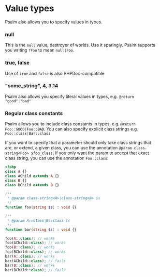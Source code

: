 # Value types

Psalm also allows you to specify values in types.

### null

This is the `null` value, destroyer of worlds. Use it sparingly. Psalm supports you writing `?Foo` to mean `null|Foo`.

### true, false

Use of `true` and `false` is also PHPDoc-compatible

### "some_string", 4, 3.14

Psalm also allows you specify literal values in types, e.g. `@return "good"|"bad"`

### Regular class constants

Psalm allows you to include class constants in types, e.g. `@return Foo::GOOD|Foo::BAD`. You can also specify explicit class strings e.g. `Foo::class|Bar::class`

If you want to specify that a parameter should only take class strings that are, or extend, a given class, you can use the annotation `@param class-string<Foo> $foo_class`. If you only want the param to accept that exact class string, you can use the annotation `Foo::class`:

```php
<?php
class A {}
class AChild extends A {}
class B {}
class BChild extends B {}

/**
 * @param class-string<A>|class-string<B> $s
 */
function foo(string $s) : void {}

/**
 * @param A::class|B::class $s
 */
function bar(string $s) : void {}

foo(A::class); // works
foo(AChild::class); // works
foo(B::class); // works
foo(BChild::class); // works
bar(A::class); // works
bar(AChild::class); // fails
bar(B::class); // works
bar(BChild::class); // fails
```
